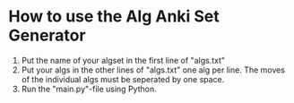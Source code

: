 # How to use the Alg Anki Set Generator

1. Put the name of your algset in the first line of "algs.txt"
2. Put your algs in the other lines of "algs.txt" one alg per line. The moves of the individual algs must be seperated by one space.
3. Run the "main.py"-file using Python.